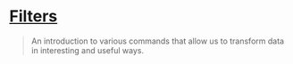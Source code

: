 # [Filters](https://github.com/CISVVC/cis190-examples/tree/master/filters)
> An introduction to various commands that allow us to transform data in interesting and useful ways.
